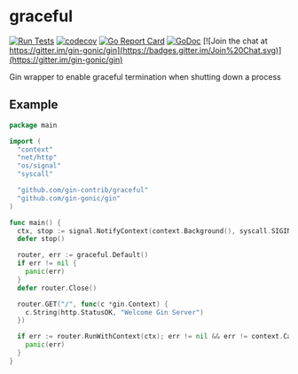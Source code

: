 # graceful

[![Run Tests](https://github.com/gin-contrib/graceful/actions/workflows/go.yml/badge.svg?branch=master)](https://github.com/gin-contrib/graceful/actions/workflows/go.yml)
[![codecov](https://codecov.io/gh/gin-contrib/graceful/branch/master/graph/badge.svg)](https://codecov.io/gh/gin-contrib/graceful)
[![Go Report Card](https://goreportcard.com/badge/github.com/gin-contrib/graceful)](https://goreportcard.com/report/github.com/gin-contrib/graceful)
[![GoDoc](https://godoc.org/github.com/gin-contrib/graceful?status.svg)](https://godoc.org/github.com/gin-contrib/graceful)
[![Join the chat at https://gitter.im/gin-gonic/gin](https://badges.gitter.im/Join%20Chat.svg)](https://gitter.im/gin-gonic/gin)

Gin wrapper to enable graceful termination when shutting down a process

## Example

```go
package main

import (
  "context"
  "net/http"
  "os/signal"
  "syscall"

  "github.com/gin-contrib/graceful"
  "github.com/gin-gonic/gin"
)

func main() {
  ctx, stop := signal.NotifyContext(context.Background(), syscall.SIGINT, syscall.SIGTERM)
  defer stop()

  router, err := graceful.Default()
  if err != nil {
    panic(err)
  }
  defer router.Close()

  router.GET("/", func(c *gin.Context) {
    c.String(http.StatusOK, "Welcome Gin Server")
  })

  if err := router.RunWithContext(ctx); err != nil && err != context.Canceled {
    panic(err)
  }
}
```
